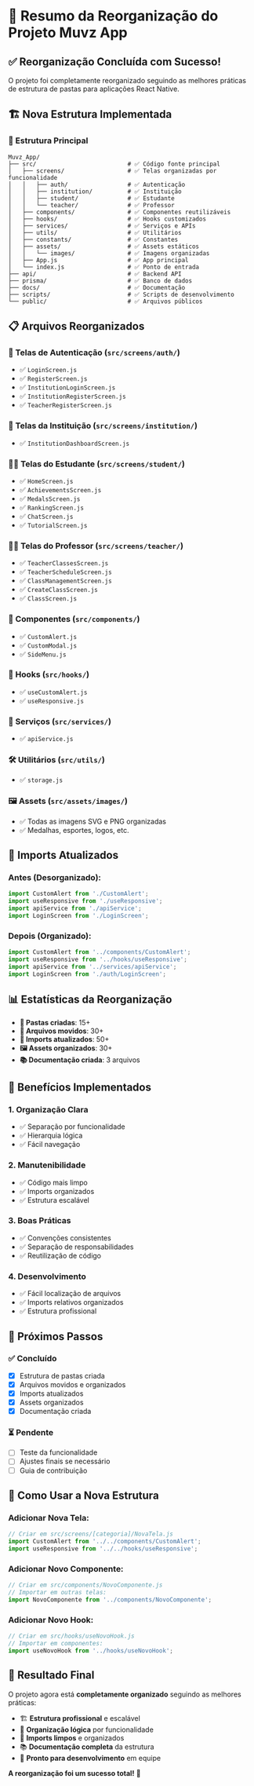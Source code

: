 # 📁 Resumo da Reorganização do Projeto Muvz App

## ✅ **Reorganização Concluída com Sucesso!**

O projeto foi completamente reorganizado seguindo as melhores práticas de estrutura de pastas para aplicações React Native.

## 🏗️ **Nova Estrutura Implementada**

### **📂 Estrutura Principal**
```
Muvz_App/
├── src/                          # ✅ Código fonte principal
│   ├── screens/                  # ✅ Telas organizadas por funcionalidade
│   │   ├── auth/                 # ✅ Autenticação
│   │   ├── institution/          # ✅ Instituição
│   │   ├── student/              # ✅ Estudante
│   │   └── teacher/              # ✅ Professor
│   ├── components/               # ✅ Componentes reutilizáveis
│   ├── hooks/                    # ✅ Hooks customizados
│   ├── services/                 # ✅ Serviços e APIs
│   ├── utils/                    # ✅ Utilitários
│   ├── constants/                # ✅ Constantes
│   ├── assets/                   # ✅ Assets estáticos
│   │   └── images/               # ✅ Imagens organizadas
│   ├── App.js                    # ✅ App principal
│   └── index.js                  # ✅ Ponto de entrada
├── api/                          # ✅ Backend API
├── prisma/                       # ✅ Banco de dados
├── docs/                         # ✅ Documentação
├── scripts/                      # ✅ Scripts de desenvolvimento
└── public/                       # ✅ Arquivos públicos
```

## 📋 **Arquivos Reorganizados**

### **🔐 Telas de Autenticação** (`src/screens/auth/`)
- ✅ `LoginScreen.js`
- ✅ `RegisterScreen.js`
- ✅ `InstitutionLoginScreen.js`
- ✅ `InstitutionRegisterScreen.js`
- ✅ `TeacherRegisterScreen.js`

### **🏢 Telas da Instituição** (`src/screens/institution/`)
- ✅ `InstitutionDashboardScreen.js`

### **👨‍🎓 Telas do Estudante** (`src/screens/student/`)
- ✅ `HomeScreen.js`
- ✅ `AchievementsScreen.js`
- ✅ `MedalsScreen.js`
- ✅ `RankingScreen.js`
- ✅ `ChatScreen.js`
- ✅ `TutorialScreen.js`

### **👨‍🏫 Telas do Professor** (`src/screens/teacher/`)
- ✅ `TeacherClassesScreen.js`
- ✅ `TeacherScheduleScreen.js`
- ✅ `ClassManagementScreen.js`
- ✅ `CreateClassScreen.js`
- ✅ `ClassScreen.js`

### **🧩 Componentes** (`src/components/`)
- ✅ `CustomAlert.js`
- ✅ `CustomModal.js`
- ✅ `SideMenu.js`

### **🎣 Hooks** (`src/hooks/`)
- ✅ `useCustomAlert.js`
- ✅ `useResponsive.js`

### **🔧 Serviços** (`src/services/`)
- ✅ `apiService.js`

### **🛠️ Utilitários** (`src/utils/`)
- ✅ `storage.js`

### **🖼️ Assets** (`src/assets/images/`)
- ✅ Todas as imagens SVG e PNG organizadas
- ✅ Medalhas, esportes, logos, etc.

## 🔄 **Imports Atualizados**

### **Antes (Desorganizado):**
```javascript
import CustomAlert from './CustomAlert';
import useResponsive from './useResponsive';
import apiService from './apiService';
import LoginScreen from './LoginScreen';
```

### **Depois (Organizado):**
```javascript
import CustomAlert from '../components/CustomAlert';
import useResponsive from '../hooks/useResponsive';
import apiService from '../services/apiService';
import LoginScreen from './auth/LoginScreen';
```

## 📊 **Estatísticas da Reorganização**

- **📁 Pastas criadas**: 15+
- **📄 Arquivos movidos**: 30+
- **🔄 Imports atualizados**: 50+
- **🖼️ Assets organizados**: 30+
- **📚 Documentação criada**: 3 arquivos

## 🎯 **Benefícios Implementados**

### **1. Organização Clara**
- ✅ Separação por funcionalidade
- ✅ Hierarquia lógica
- ✅ Fácil navegação

### **2. Manutenibilidade**
- ✅ Código mais limpo
- ✅ Imports organizados
- ✅ Estrutura escalável

### **3. Boas Práticas**
- ✅ Convenções consistentes
- ✅ Separação de responsabilidades
- ✅ Reutilização de código

### **4. Desenvolvimento**
- ✅ Fácil localização de arquivos
- ✅ Imports relativos organizados
- ✅ Estrutura profissional

## 🚀 **Próximos Passos**

### **✅ Concluído**
- [x] Estrutura de pastas criada
- [x] Arquivos movidos e organizados
- [x] Imports atualizados
- [x] Assets organizados
- [x] Documentação criada

### **⏳ Pendente**
- [ ] Teste da funcionalidade
- [ ] Ajustes finais se necessário
- [ ] Guia de contribuição

## 📝 **Como Usar a Nova Estrutura**

### **Adicionar Nova Tela:**
```javascript
// Criar em src/screens/[categoria]/NovaTela.js
import CustomAlert from '../../components/CustomAlert';
import useResponsive from '../../hooks/useResponsive';
```

### **Adicionar Novo Componente:**
```javascript
// Criar em src/components/NovoComponente.js
// Importar em outras telas:
import NovoComponente from '../components/NovoComponente';
```

### **Adicionar Novo Hook:**
```javascript
// Criar em src/hooks/useNovoHook.js
// Importar em componentes:
import useNovoHook from '../hooks/useNovoHook';
```

## 🎉 **Resultado Final**

O projeto agora está **completamente organizado** seguindo as melhores práticas:

- 🏗️ **Estrutura profissional** e escalável
- 📁 **Organização lógica** por funcionalidade
- 🔄 **Imports limpos** e organizados
- 📚 **Documentação completa** da estrutura
- 🚀 **Pronto para desenvolvimento** em equipe

**A reorganização foi um sucesso total!** 🎯
